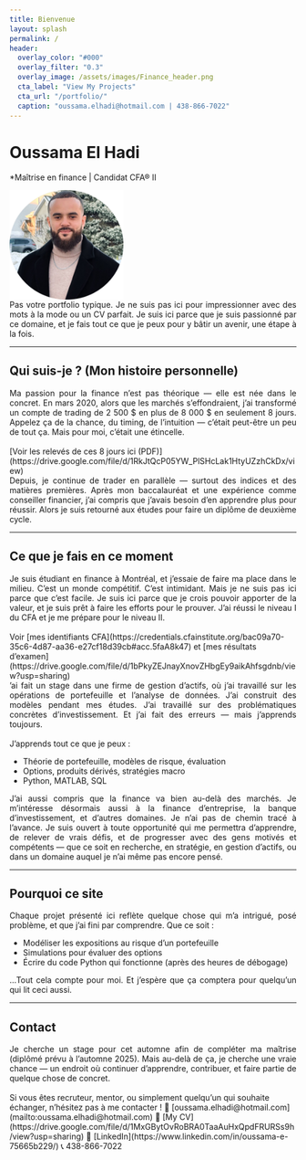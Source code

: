 ```yaml
---
title: Bienvenue
layout: splash
permalink: /
header:
  overlay_color: "#000"
  overlay_filter: "0.3"
  overlay_image: /assets/images/Finance_header.png
  cta_label: "View My Projects"
  cta_url: "/portfolio/"
  caption: "oussama.elhadi@hotmail.com | 438-866-7022"
---
```


# Oussama El Hadi  
*Maîtrise en finance | Candidat CFA® II 

<img src="/assets/images/profile_pic.png" alt="Profile picture" style="max-width: 200px; height: auto; display: block; margin: 2;">
<div style="text-align: justify;">
Pas votre portfolio typique. Je ne suis pas ici pour impressionner avec des mots à la mode ou un CV parfait. Je suis ici parce que je suis passionné par ce domaine, et je fais tout ce que je peux pour y bâtir un avenir, une étape à la fois.
</div>

---

## Qui suis-je ? (Mon histoire personnelle)

<div style="text-align: justify;">
Ma passion pour la finance n’est pas théorique — elle est née dans le concret. En mars 2020, alors que les marchés s’effondraient, j’ai transformé un compte de trading de 2 500 $ en plus de 8 000 $ en seulement 8 jours. Appelez ça de la chance, du timing, de l’intuition — c’était peut-être un peu de tout ça. Mais pour moi, c’était une étincelle.</div>
<br>
[Voir les relevés de ces 8 jours ici (PDF)](https://drive.google.com/file/d/1RkJtQcP05YW_PlSHcLak1HtyUZzhCkDx/view)<br>
<div style="text-align: justify;">
Depuis, je continue de trader en parallèle — surtout des indices et des matières premières. Après mon baccalauréat et une expérience comme conseiller financier, j’ai compris que j’avais besoin d’en apprendre plus pour réussir. Alors je suis retourné aux études pour faire un diplôme de deuxième cycle.</div>

---

## Ce que je fais en ce moment

<div style="text-align: justify;">
Je suis étudiant en finance à Montréal, et j’essaie de faire ma place dans le milieu. C’est un monde compétitif. C’est intimidant. Mais je ne suis pas ici parce que c’est facile. Je suis ici parce que je crois pouvoir apporter de la valeur, et je suis prêt à faire les efforts pour le prouver. J’ai réussi le niveau I du CFA et je me prépare pour le niveau II.</div>
<br>Voir [mes identifiants CFA](https://credentials.cfainstitute.org/bac09a70-35c6-4d87-aa36-e27cf18d39cb#acc.5faA8k47) et [mes résultats d’examen](https://drive.google.com/file/d/1bPkyZEJnayXnovZHbgEy9aikAhfsgdnb/view?usp=sharing) <br>
<div style="text-align: justify;">
’ai fait un stage dans une firme de gestion d’actifs, où j’ai travaillé sur les opérations de portefeuille et l’analyse de données. J’ai construit des modèles pendant mes études. J’ai travaillé sur des problématiques concrètes d’investissement. Et j’ai fait des erreurs — mais j’apprends toujours.</div>
<br>
J’apprends tout ce que je peux :

- Théorie de portefeuille, modèles de risque, évaluation
- Options, produits dérivés, stratégies macro
- Python, MATLAB, SQL

<div style="text-align: justify;">
J’ai aussi compris que la finance va bien au-delà des marchés. Je m’intéresse désormais aussi à la finance d’entreprise, la banque d’investissement, et d’autres domaines. Je n’ai pas de chemin tracé à l’avance. Je suis ouvert à toute opportunité qui me permettra d’apprendre, de relever de vrais défis, et de progresser avec des gens motivés et compétents — que ce soit en recherche, en stratégie, en gestion d’actifs, ou dans un domaine auquel je n’ai même pas encore pensé.</div>

---

## Pourquoi ce site

<div style="text-align: justify;">
Chaque projet présenté ici reflète quelque chose qui m’a intrigué, posé problème, et que j’ai fini par comprendre. Que ce soit : </div>

- Modéliser les expositions au risque d’un portefeuille
- Simulations pour évaluer des options  
- Écrire du code Python qui fonctionne (après des heures de débogage)

<div style="text-align: justify;">
…Tout cela compte pour moi. Et j’espère que ça comptera pour quelqu’un qui lit ceci aussi. 
</div>

---

## Contact

<div style="text-align: justify;">
Je cherche un stage pour cet automne afin de compléter ma maîtrise (diplômé prévu à l’automne 2025). Mais au-delà de ça, je cherche une vraie chance — un endroit où continuer d’apprendre, contribuer, et faire partie de quelque chose de concret.</div>
<br>
Si vous êtes recruteur, mentor, ou simplement quelqu’un qui souhaite échanger, n’hésitez pas à me contacter !
📩 [oussama.elhadi@hotmail.com](mailto:oussama.elhadi@hotmail.com)  
📄 [My CV](https://drive.google.com/file/d/1MxGBytOvRoBRA0TaaAuHxQpdFRURSs9h/view?usp=sharing)  
🔗 [LinkedIn](https://www.linkedin.com/in/oussama-e-75665b229/)  
📞 438-866-7022
